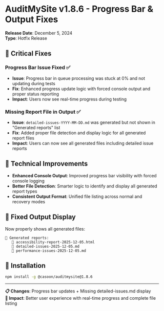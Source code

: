 # AuditMySite v1.8.6 - Progress Bar & Output Fixes

**Release Date**: December 5, 2024  
**Type**: Hotfix Release

## 🐛 Critical Fixes

### **Progress Bar Issue Fixed** ✅
- **Issue**: Progress bar in queue processing was stuck at 0% and not updating during tests
- **Fix**: Enhanced progress update logic with forced console output and proper status reporting
- **Impact**: Users now see real-time progress during testing

### **Missing Report File in Output** ✅  
- **Issue**: `detailed-issues-YYYY-MM-DD.md` was generated but not shown in "Generated reports" list
- **Fix**: Added proper file detection and display logic for all generated report files
- **Impact**: Users can now see all generated files including detailed issue reports

## 🔧 Technical Improvements

- **Enhanced Console Output**: Improved progress bar visibility with forced console logging
- **Better File Detection**: Smarter logic to identify and display all generated report types
- **Consistent Output Format**: Unified file listing across normal and recovery modes

## 📁 Fixed Output Display

Now properly shows all generated files:
```
📁 Generated reports:
   📄 accessibility-report-2025-12-05.html
   📄 detailed-issues-2025-12-05.md
   📄 performance-issues-2025-12-05.md
```

## 🚀 Installation

```bash
npm install -g @casoon/auditmysite@1.8.6
```

---

**📋 Changes**: Progress bar updates + Missing detailed-issues.md display  
**🎯 Impact**: Better user experience with real-time progress and complete file listing
